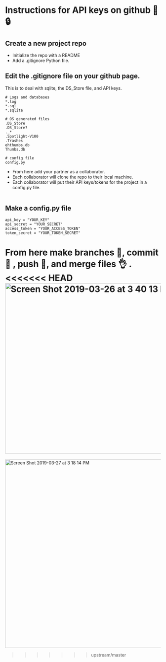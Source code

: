 # Instructions for API keys on github :key: :lock:

## Create a new project repo
* Initialize the repo with a README 
* Add a .gitignore Python file.
## Edit the .gitignore file on your github page.
  This is to deal with sqlite, the DS_Store file, and API keys.  <br />
  
```
# Logs and databases 
*.log
*.sql
*.sqlite

# OS generated files 
.DS_Store
.DS_Store?
._*
.Spotlight-V100
.Trashes
ehthumbs.db
Thumbs.db

# config file
config.py
```

* From here add your partner as a collaborator. <br />
* Each collaborator will clone the repo to their local machine. <br />
* Each collaborator will put their API keys/tokens for the project in a config.py file. <br /> <br />
## Make a config.py file 
```# .gitignore should include reference to config.py
api_key = "YOUR_KEY"
api_secret = "YOUR_SECRET"
access_token = "YOUR_ACCESS_TOKEN"
token_secret = "YOUR_TOKEN_SECRET" 
``` 
From here make branches :palm_tree:, commit :ring: , push :bicyclist:, and merge files :ok_hand: .
<<<<<<< HEAD
<img width="549" alt="Screen Shot 2019-03-26 at 3 40 13 PM" src="https://user-images.githubusercontent.com/39356742/55028179-7b821480-4fdd-11e9-93be-1e8e4fe06225.png">
=======
<img width="607" alt="Screen Shot 2019-03-27 at 3 18 14 PM" src="https://user-images.githubusercontent.com/39356742/55105969-22c97f00-50a4-11e9-8ba4-c8dc66d2b89e.png">

>>>>>>> upstream/master
